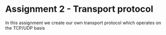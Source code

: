 # Assignment 2 - Transport protocol

In this assignment we create our own transport protocol which operates on the TCP/UDP basis
